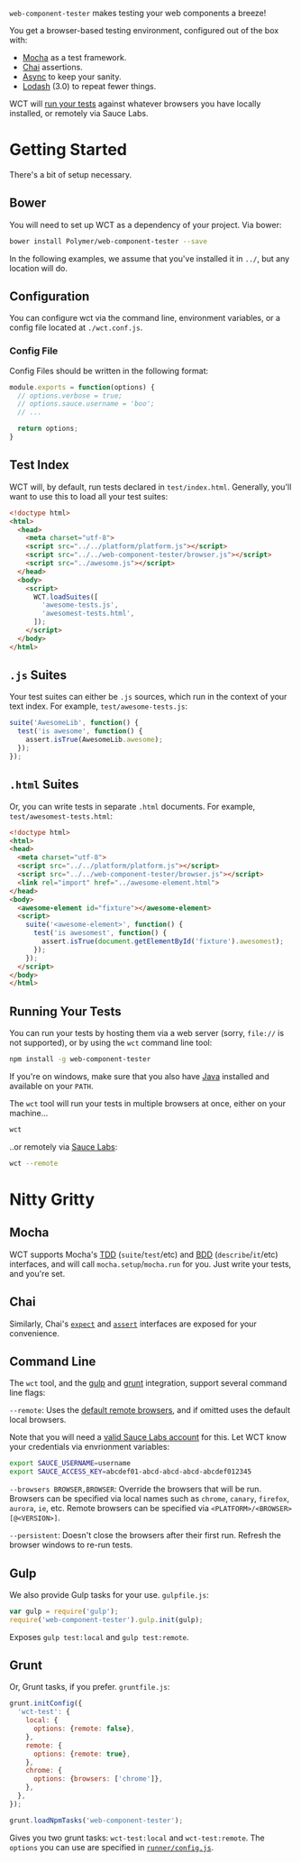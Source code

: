 `web-component-tester` makes testing your web components a breeze!

You get a browser-based testing environment, configured out of the box with:

* [Mocha][mocha] as a test framework.
* [Chai][chai] assertions.
* [Async][async] to keep your sanity.
* [Lodash][lodash] (3.0) to repeat fewer things.

WCT will [run your tests](#running-your-tests) against whatever browsers you have locally installed, or remotely via Sauce Labs.


# Getting Started

There's a bit of setup necessary.

## Bower

You will need to set up WCT as a dependency of your project. Via bower:

```sh
bower install Polymer/web-component-tester --save
```

In the following examples, we assume that you've installed it in `../`, but any
location will do.

## Configuration

You can configure wct via the command line, environment variables, or a
config file located at `./wct.conf.js`.

### Config File

Config Files should be written in the following format:

```js
module.exports = function(options) {
  // options.verbose = true;
  // options.sauce.username = 'boo';
  // ...

  return options;
}
```

## Test Index

WCT will, by default, run tests declared in `test/index.html`. Generally, 
you'll want to use this to load all your test suites:

```html
<!doctype html>
<html>
  <head>
    <meta charset="utf-8">
    <script src="../../platform/platform.js"></script>
    <script src="../../web-component-tester/browser.js"></script>
    <script src="../awesome.js"></script>
  </head>
  <body>
    <script>
      WCT.loadSuites([
        'awesome-tests.js',
        'awesomest-tests.html',
      ]);
    </script>
  </body>
</html>
```


## `.js` Suites

Your test suites can either be `.js` sources, which run in the context of your
text index. For example, `test/awesome-tests.js`:

```js
suite('AwesomeLib', function() {
  test('is awesome', function() {
    assert.isTrue(AwesomeLib.awesome);
  });
});
```


## `.html` Suites

Or, you can write tests in separate `.html` documents. For example,
`test/awesomest-tests.html`:

```html
<!doctype html>
<html>
<head>
  <meta charset="utf-8">
  <script src="../../platform/platform.js"></script>
  <script src="../../web-component-tester/browser.js"></script>
  <link rel="import" href="../awesome-element.html">
</head>
<body>
  <awesome-element id="fixture"></awesome-element>
  <script>
    suite('<awesome-element>', function() {
      test('is awesomest', function() {
        assert.isTrue(document.getElementById('fixture').awesomest);
      });
    });
  </script>
</body>
</html>
```


## Running Your Tests

You can run your tests by hosting them via a web server (sorry, `file://` is
not supported), or by using the `wct` command line tool:

```sh
npm install -g web-component-tester
```

If you're on windows, make sure that you also have [Java][java] installed and
available on your `PATH`.

The `wct` tool will run your tests in multiple browsers at once, either on your
machine...

```sh
wct
```

..or remotely via [Sauce Labs][sauce]:

```sh
wct --remote
```


# Nitty Gritty

## Mocha

WCT supports Mocha's [TDD][mocha-tdd] (`suite`/`test`/etc) and [BDD][mocha-bdd]
(`describe`/`it`/etc) interfaces, and will call `mocha.setup`/`mocha.run` for 
you. Just write your tests, and you're set.


## Chai

Similarly, Chai's [`expect`][chai-bdd] and [`assert`][chai-tdd] interfaces are 
exposed for your convenience.


## Command Line

The `wct` tool, and the [gulp](#gulp) and [grunt](#grunt) integration, support
several command line flags:


`--remote`: Uses the [default remote browsers](default-sauce-browsers.json), 
and if omitted uses the default local browsers.

Note that you will need a [valid Sauce Labs account](opensauce) for this. Let
WCT know your credentials via envrionment variables:

```sh
export SAUCE_USERNAME=username
export SAUCE_ACCESS_KEY=abcdef01-abcd-abcd-abcd-abcdef012345
```


`--browsers BROWSER,BROWSER`: Override the browsers that will be run. Browsers
can be specified via local names such as `chrome`, `canary`, `firefox`,
`aurora`, `ie`, etc. Remote browsers can be specified via
`<PLATFORM>/<BROWSER>[@<VERSION>]`.


`--persistent`: Doesn't close the browsers after their first run. Refresh the
browser windows to re-run tests.


## Gulp

We also provide Gulp tasks for your use. `gulpfile.js`:

```js
var gulp = require('gulp');
require('web-component-tester').gulp.init(gulp);
```

Exposes `gulp test:local` and `gulp test:remote`.


## Grunt

Or, Grunt tasks, if you prefer. `gruntfile.js`:

```js
grunt.initConfig({
  'wct-test': {
    local: {
      options: {remote: false},
    },
    remote: {
      options: {remote: true},
    },
    chrome: {
      options: {browsers: ['chrome']},
    },
  },
});

grunt.loadNpmTasks('web-component-tester');
```

Gives you two grunt tasks: `wct-test:local` and `wct-test:remote`. The 
`options` you can use are specified in [`runner/config.js`](runner/config.js).


<!-- References -->
[async]:     https://github.com/caolan/async     "Async.js"
[chai-bdd]:  http://chaijs.com/api/bdd/          "Chai's BDD Interface"
[chai-tdd]:  http://chaijs.com/api/assert/       "Chai's TDD Interface"
[chai]:      http://chaijs.com/                  "Chai Assertion Library"
[java]:      https://java.com/download           "Java"
[mocha-bdd]: http://visionmedia.github.io/mocha/#bdd-interface "Mocha's BDD Interface"
[mocha-tdd]: http://visionmedia.github.io/mocha/#tdd-interface "Mocha's TDD Interface"
[mocha]:     http://visionmedia.github.io/mocha/ "Mocha Test Framework"
[sauce]:     http://saucelabs.com                "Sauce Labs"
[opensauce]: https://saucelabs.com/opensauce     "Open Sauce Testing"
[lodash]:    https://lodash.com/                 "Lo-Dash"
